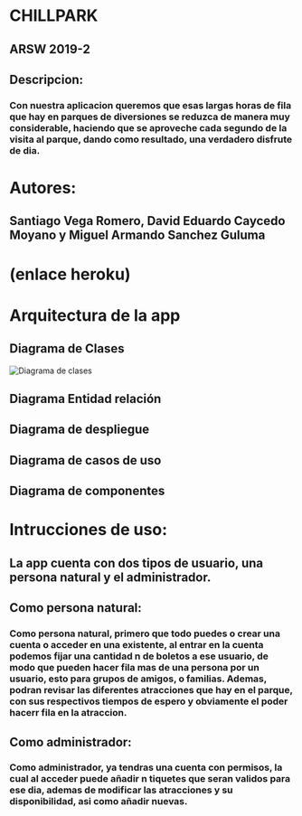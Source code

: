 # CHILLPARK
## ARSW 2019-2
## Descripcion:
### Con nuestra aplicacion queremos que esas largas horas de fila que hay en parques de diversiones se reduzca de manera muy considerable, haciendo que se aproveche cada segundo de la visita al parque, dando como resultado, una verdadero disfrute de dia.
# Autores: 
## Santiago Vega Romero, David Eduardo Caycedo Moyano y Miguel Armando Sanchez Guluma

# (enlace heroku)

# Arquitectura de la app

## Diagrama de Clases

![Diagrama de clases](https://raw.githubusercontent.com/equiporocketarsw/Proyecto-ARSW/blob/master/img/clases.PNG)

## Diagrama Entidad relación 
## Diagrama de despliegue
## Diagrama de casos de uso
## Diagrama de componentes

# Intrucciones de uso:
## La app cuenta con dos tipos de usuario, una persona natural y el administrador.
## Como persona natural:
### Como persona natural, primero que todo puedes o crear una cuenta o acceder en una existente, al entrar en la cuenta podemos fijar una cantidad n de boletos a ese usuario, de modo que pueden hacer fila mas de una persona por un usuario, esto para grupos de amigos, o familias. Ademas, podran revisar las diferentes atracciones que hay en el parque, con sus respectivos tiempos de espero y obviamente el poder hacerr fila en la atraccion.

## Como administrador:
### Como administrador, ya tendras una cuenta con permisos, la cual al acceder puede añadir n tiquetes que seran validos para ese dia, ademas de modificar las atracciones y su disponibilidad, asi como añadir nuevas.

